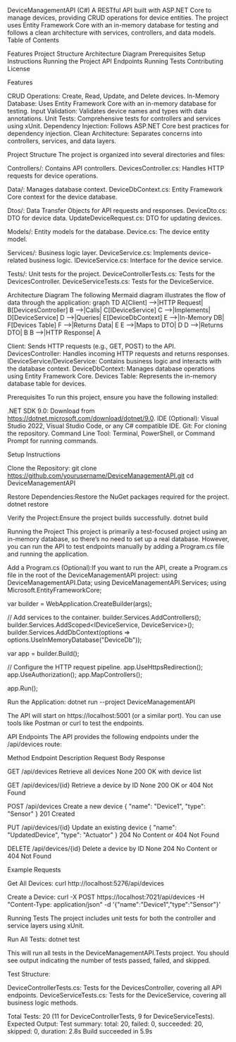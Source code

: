 DeviceManagementAPI (C#)
A RESTful API built with ASP.NET Core to manage devices, providing CRUD operations for device entities. The project uses Entity Framework Core with an in-memory database for testing and follows a clean architecture with services, controllers, and data models.
Table of Contents

Features
Project Structure
Architecture Diagram
Prerequisites
Setup Instructions
Running the Project
API Endpoints
Running Tests
Contributing
License

Features

CRUD Operations: Create, Read, Update, and Delete devices.
In-Memory Database: Uses Entity Framework Core with an in-memory database for testing.
Input Validation: Validates device names and types with data annotations.
Unit Tests: Comprehensive tests for controllers and services using xUnit.
Dependency Injection: Follows ASP.NET Core best practices for dependency injection.
Clean Architecture: Separates concerns into controllers, services, and data layers.

Project Structure
The project is organized into several directories and files:

Controllers/: Contains API controllers.
DevicesController.cs: Handles HTTP requests for device operations.


Data/: Manages database context.
DeviceDbContext.cs: Entity Framework Core context for the device database.


Dtos/: Data Transfer Objects for API requests and responses.
DeviceDto.cs: DTO for device data.
UpdateDeviceRequest.cs: DTO for updating devices.


Models/: Entity models for the database.
Device.cs: The device entity model.


Services/: Business logic layer.
DeviceService.cs: Implements device-related business logic.
IDeviceService.cs: Interface for the device service.


Tests/: Unit tests for the project.
DeviceControllerTests.cs: Tests for the DevicesController.
DeviceServiceTests.cs: Tests for the DeviceService.



Architecture Diagram
The following Mermaid diagram illustrates the flow of data through the application:
graph TD
    A[Client] -->|HTTP Request| B[DevicesController]
    B -->|Calls| C[IDeviceService]
    C -->|Implements| D[DeviceService]
    D -->|Queries| E[DeviceDbContext]
    E -->|In-Memory DB| F[Devices Table]
    F -->|Returns Data| E
    E -->|Maps to DTO| D
    D -->|Returns DTO| B
    B -->|HTTP Response| A


Client: Sends HTTP requests (e.g., GET, POST) to the API.
DevicesController: Handles incoming HTTP requests and returns responses.
IDeviceService/DeviceService: Contains business logic and interacts with the database context.
DeviceDbContext: Manages database operations using Entity Framework Core.
Devices Table: Represents the in-memory database table for devices.

Prerequisites
To run this project, ensure you have the following installed:

.NET SDK 9.0: Download from https://dotnet.microsoft.com/download/dotnet/9.0.
IDE (Optional): Visual Studio 2022, Visual Studio Code, or any C# compatible IDE.
Git: For cloning the repository.
Command Line Tool: Terminal, PowerShell, or Command Prompt for running commands.

Setup Instructions

Clone the Repository:
git clone https://github.com/yourusername/DeviceManagementAPI.git
cd DeviceManagementAPI


Restore Dependencies:Restore the NuGet packages required for the project.
dotnet restore


Verify the Project:Ensure the project builds successfully.
dotnet build



Running the Project
This project is primarily a test-focused project using an in-memory database, so there’s no need to set up a real database. However, you can run the API to test endpoints manually by adding a Program.cs file and running the application.

Add a Program.cs (Optional):If you want to run the API, create a Program.cs file in the root of the DeviceManagementAPI project:
using DeviceManagementAPI.Data;
using DeviceManagementAPI.Services;
using Microsoft.EntityFrameworkCore;

var builder = WebApplication.CreateBuilder(args);

// Add services to the container.
builder.Services.AddControllers();
builder.Services.AddScoped<IDeviceService, DeviceService>();
builder.Services.AddDbContext<DeviceDbContext>(options =>
    options.UseInMemoryDatabase("DeviceDb"));

var app = builder.Build();

// Configure the HTTP request pipeline.
app.UseHttpsRedirection();
app.UseAuthorization();
app.MapControllers();

app.Run();


Run the Application:
dotnet run --project DeviceManagementAPI

The API will start on https://localhost:5001 (or a similar port). You can use tools like Postman or curl to test the endpoints.


API Endpoints
The API provides the following endpoints under the /api/devices route:



Method
Endpoint
Description
Request Body
Response



GET
/api/devices
Retrieve all devices
None
200 OK with device list


GET
/api/devices/{id}
Retrieve a device by ID
None
200 OK or 404 Not Found


POST
/api/devices
Create a new device
{ "name": "Device1", "type": "Sensor" }
201 Created


PUT
/api/devices/{id}
Update an existing device
{ "name": "UpdatedDevice", "type": "Actuator" }
204 No Content or 404 Not Found


DELETE
/api/devices/{id}
Delete a device by ID
None
204 No Content or 404 Not Found


Example Requests

Get All Devices:
curl http://localhost:5276/api/devices


Create a Device:
curl -X POST https://localhost:7021/api/devices -H "Content-Type: application/json" -d '{"name":"Device1","type":"Sensor"}'



Running Tests
The project includes unit tests for both the controller and service layers using xUnit.

Run All Tests:
dotnet test

This will run all tests in the DeviceManagementAPI.Tests project. You should see output indicating the number of tests passed, failed, and skipped.

Test Structure:

DeviceControllerTests.cs: Tests for the DevicesController, covering all API endpoints.
DeviceServiceTests.cs: Tests for the DeviceService, covering all business logic methods.

Total Tests: 20 (11 for DeviceControllerTests, 9 for DeviceServiceTests).
Expected Output:
Test summary: total: 20, failed: 0, succeeded: 20, skipped: 0, duration: 2.8s
Build succeeded in 5.9s
